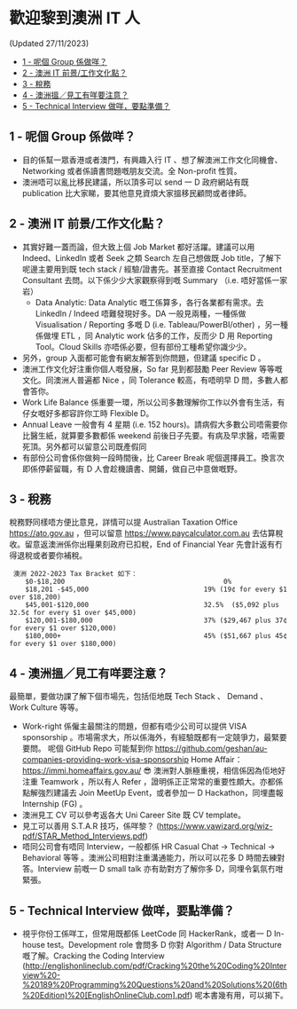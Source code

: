 # 歡迎黎到澳洲 IT 人 
(Updated 27/11/2023)
- [1 - 呢個 Group 係做咩？](#1---呢個-group-係做咩)
- [2 - 澳洲 IT 前景/工作文化點？](#2---澳洲-it-前景工作文化點)
- [3 - 稅務](#3---稅務)
- [4 - 澳洲搵／見工有咩要注意？](#4---澳洲搵見工有咩要注意)
- [5 - Technical Interview 做咩，要點準備？](#5---technical-interview-做咩要點準備)

## 1 - 呢個 Group 係做咩？
- 目的係幫一眾香港或者澳門，有興趣入行 IT 、想了解澳洲工作文化同機會、Networking 或者係讀書問題嘅朋友交流。全 Non-profit 性質。
- 澳洲唔可以亂比移民建議，所以頂多可以 send 一 D 政府網站有既 publication 比大家睇，要其他意見資煩大家搵移民顧問或者律師。

## 2 - 澳洲 IT 前景/工作文化點？
- 其實好難一蓋而論，但大致上個 Job Market 都好活躍。建議可以用 Indeed、LinkedIn 或者 Seek 之類 Search 左自己想做既 Job title，了解下呢邊主要用到既 tech stack / 經驗/證書先。甚至直接 Contact Recruitment Consultant 去問。以下係少少大家觀察得到嘅 Summary （i.e. 唔好當係一家岩）
    - Data Analytic: Data Analytic 嘅工係算多，各行各業都有需求。去 LinkedIn / Indeed 唔難發現好多。DA 一般見兩種，一種係做 Visualisation / Reporting 多嘅 D (i.e. Tableau/PowerBI/other) ，另一種係做埋 ETL ，同 Analytic work 佔多的工作，反而少 D 用 Reporting Tool。Cloud Skills 亦唔係必要，但有部份工種希望你識少少。
- 另外，group 入面都可能會有網友解答到你問題，但建議 specific D 。
- 澳洲工作文化好注重你個人嘅發展，So far 見到都鼓勵 Peer Review 等等嘅文化。同澳洲人普遍都 Nice ，同 Tolerance 較高，有唔明早 D 問，多數人都會答你。
- Work Life Balance 係重要一環，所以公司多數理解你工作以外會有生活，有仔女嘅好多都容許你工時 Flexible D。
- Annual Leave 一般會有 4 星期 (i.e. 152 hours)。請病假大多數公司唔需要你比醫生紙，就算要多數都係 weekend 前後日子先要。有病及早求醫，唔需要死頂。另外都可以留意公司既產假同
- 有部份公司會係你做夠一段時間後，比 Career Break 呢個選擇員工。換言次即係停薪留職，有 D 人會趁機讀書、開鋪，做自己中意做嘅野。

## 3 - 稅務
稅務野同樣唔方便比意見，詳情可以提 Australian Taxation Office https://ato.gov.au ，但可以留意 https://www.paycalculator.com.au 去估算稅收。留意返澳洲係你出糧果刻政府已扣稅，End of Financial Year 先會計返有冇得退稅或者要你補稅。

     澳洲 2022-2023 Tax Bracket 如下：
        $0-$18,200                                        0% 
        $18,201 -$45,000                             19% (19¢ for every $1 over $18,200)
        $45,001-$120,000                             32.5%  ($5,092 plus 32.5¢ for every $1 over $45,000)
        $120,001-$180,000                            37% ($29,467 plus 37¢ for every $1 over $120,000)
        $180,000+                                    45% ($51,667 plus 45¢ for every $1 over $180,000)       

## 4 - 澳洲搵／見工有咩要注意？
最簡單，要做功課了解下個市場先，包括佢地既 Tech Stack 、 Demand 、 Work Culture 等等。

- Work-right 係僱主最關注的問題，但都有唔少公司可以提供 VISA sponsorship 。市場需求大，所以係海外，有經驗既都有一定競爭力，最緊要要問。
       呢個 GitHub Repo 可能幫到你 https://github.com/geshan/au-companies-providing-work-visa-sponsorship
       Home Affair：https://immi.homeaffairs.gov.au/
😎  澳洲對人脈極重視，相信係因為佢地好注重 Teamwork ，所以有人 Refer ，證明係正正常常的重要性頗大。亦都係點解強烈建議去 Join MeetUp Event，或者參加一 D Hackathon，同埋盡報 Internship (FG) 。
- 澳洲見工 CV 可以參考返各大 Uni Career Site 既 CV template。
- 見工可以善用 S.T.A.R 技巧，係咩黎？ (https://www.vawizard.org/wiz-pdf/STAR_Method_Interviews.pdf) 
- 唔同公司會有唔同 Interview，一般都係 HR Casual Chat -> Technical -> Behavioral 等等 。澳洲公司相對注重溝通能力，所以可以花多 D 時間去練對答。Interview 前嘅一 D small talk 亦有助對方了解你多 D，同埋令氣氛冇咁緊張。

## 5 - Technical Interview 做咩，要點準備？
- 視乎你份工係咩工，但常用既都係 LeetCode 同 HackerRank，或者一 D In-house test。Development role 會問多 D 你對 Algorithm / Data Structure 嘅了解。Cracking the Coding Interview (http://englishonlineclub.com/pdf/Cracking%20the%20Coding%20Interview%20-%20189%20Programming%20Questions%20and%20Solutions%20(6th%20Edition)%20[EnglishOnlineClub.com].pdf) 呢本書幾有用，可以揭下。
